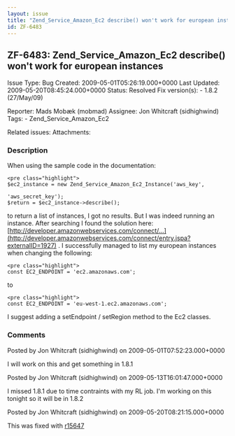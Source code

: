 ```yaml
---
layout: issue
title: "Zend_Service_Amazon_Ec2 describe() won't work for european instances"
id: ZF-6483
---
```


ZF-6483: Zend\_Service\_Amazon\_Ec2 describe() won't work for european instances
--------------------------------------------------------------------------------

 Issue Type: Bug Created: 2009-05-01T05:26:19.000+0000 Last Updated: 2009-05-20T08:45:24.000+0000 Status: Resolved Fix version(s): - 1.8.2 (27/May/09)
 
 Reporter:  Mads Mobæk (mobmad)  Assignee:  Jon Whitcraft (sidhighwind)  Tags: - Zend\_Service\_Amazon\_Ec2
 
 Related issues: 
 Attachments: 
### Description

When using the sample code in the documentation:

 
    <pre class="highlight">
    $ec2_instance = new Zend_Service_Amazon_Ec2_Instance('aws_key',
                                                         'aws_secret_key');
    $return = $ec2_instance->describe();


to return a list of instances, I got no results. But I was indeed running an instance. After searching I found the solution here: [http://developer.amazonwebservices.com/connect/…](http://developer.amazonwebservices.com/connect/entry.jspa?externalID=1927) . I successfully managed to list my european instances when changing the following:

 
    <pre class="highlight">
    const EC2_ENDPOINT = 'ec2.amazonaws.com';


to

 
    <pre class="highlight">
    const EC2_ENDPOINT = 'eu-west-1.ec2.amazonaws.com';


I suggest adding a setEndpoint / setRegion method to the Ec2 classes.

 

 

### Comments

Posted by Jon Whitcraft (sidhighwind) on 2009-05-01T07:52:23.000+0000

I will work on this and get something in 1.8.1

 

 

Posted by Jon Whitcraft (sidhighwind) on 2009-05-13T16:01:47.000+0000

I missed 1.8.1 due to time contraints with my RL job. I'm working on this tonight so it will be in 1.8.2

 

 

Posted by Jon Whitcraft (sidhighwind) on 2009-05-20T08:21:15.000+0000

This was fixed with [r15647](http://framework.zend.com/code/changelog/Zend_Framework?cs=15647)

 

 